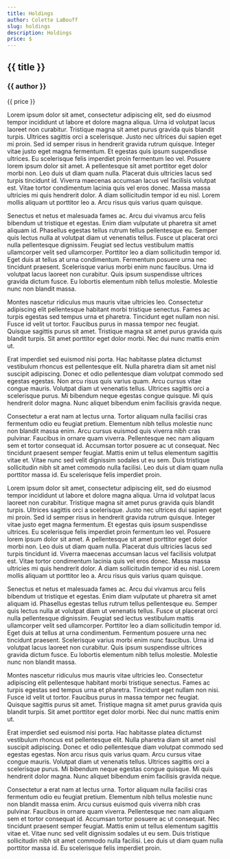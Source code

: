 ```yaml
---
title: Holdings
author: Colette LaBouff
slug: holdings
description: Holdings
price: $
---
```


<div>
<h2> {{ title }}</h2>
<h3> {{ author }} </h3>
<p>{{ price }}</p>
</div>

Lorem ipsum dolor sit amet, consectetur adipiscing elit, sed do eiusmod tempor incididunt ut labore et dolore magna aliqua. Urna id volutpat lacus laoreet non curabitur. Tristique magna sit amet purus gravida quis blandit turpis. Ultrices sagittis orci a scelerisque. Justo nec ultrices dui sapien eget mi proin. Sed id semper risus in hendrerit gravida rutrum quisque. Integer vitae justo eget magna fermentum. Et egestas quis ipsum suspendisse ultrices. Eu scelerisque felis imperdiet proin fermentum leo vel. Posuere lorem ipsum dolor sit amet. A pellentesque sit amet porttitor eget dolor morbi non. Leo duis ut diam quam nulla. Placerat duis ultricies lacus sed turpis tincidunt id. Viverra maecenas accumsan lacus vel facilisis volutpat est. Vitae tortor condimentum lacinia quis vel eros donec. Massa massa ultricies mi quis hendrerit dolor. A diam sollicitudin tempor id eu nisl. Lorem mollis aliquam ut porttitor leo a. Arcu risus quis varius quam quisque.

Senectus et netus et malesuada fames ac. Arcu dui vivamus arcu felis bibendum ut tristique et egestas. Enim diam vulputate ut pharetra sit amet aliquam id. Phasellus egestas tellus rutrum tellus pellentesque eu. Semper quis lectus nulla at volutpat diam ut venenatis tellus. Fusce ut placerat orci nulla pellentesque dignissim. Feugiat sed lectus vestibulum mattis ullamcorper velit sed ullamcorper. Porttitor leo a diam sollicitudin tempor id. Eget duis at tellus at urna condimentum. Fermentum posuere urna nec tincidunt praesent. Scelerisque varius morbi enim nunc faucibus. Urna id volutpat lacus laoreet non curabitur. Quis ipsum suspendisse ultrices gravida dictum fusce. Eu lobortis elementum nibh tellus molestie. Molestie nunc non blandit massa.

Montes nascetur ridiculus mus mauris vitae ultricies leo. Consectetur adipiscing elit pellentesque habitant morbi tristique senectus. Fames ac turpis egestas sed tempus urna et pharetra. Tincidunt eget nullam non nisi. Fusce id velit ut tortor. Faucibus purus in massa tempor nec feugiat. Quisque sagittis purus sit amet. Tristique magna sit amet purus gravida quis blandit turpis. Sit amet porttitor eget dolor morbi. Nec dui nunc mattis enim ut.

Erat imperdiet sed euismod nisi porta. Hac habitasse platea dictumst vestibulum rhoncus est pellentesque elit. Nulla pharetra diam sit amet nisl suscipit adipiscing. Donec et odio pellentesque diam volutpat commodo sed egestas egestas. Non arcu risus quis varius quam. Arcu cursus vitae congue mauris. Volutpat diam ut venenatis tellus. Ultrices sagittis orci a scelerisque purus. Mi bibendum neque egestas congue quisque. Mi quis hendrerit dolor magna. Nunc aliquet bibendum enim facilisis gravida neque.

Consectetur a erat nam at lectus urna. Tortor aliquam nulla facilisi cras fermentum odio eu feugiat pretium. Elementum nibh tellus molestie nunc non blandit massa enim. Arcu cursus euismod quis viverra nibh cras pulvinar. Faucibus in ornare quam viverra. Pellentesque nec nam aliquam sem et tortor consequat id. Accumsan tortor posuere ac ut consequat. Nec tincidunt praesent semper feugiat. Mattis enim ut tellus elementum sagittis vitae et. Vitae nunc sed velit dignissim sodales ut eu sem. Duis tristique sollicitudin nibh sit amet commodo nulla facilisi. Leo duis ut diam quam nulla porttitor massa id. Eu scelerisque felis imperdiet proin.

Lorem ipsum dolor sit amet, consectetur adipiscing elit, sed do eiusmod tempor incididunt ut labore et dolore magna aliqua. Urna id volutpat lacus laoreet non curabitur. Tristique magna sit amet purus gravida quis blandit turpis. Ultrices sagittis orci a scelerisque. Justo nec ultrices dui sapien eget mi proin. Sed id semper risus in hendrerit gravida rutrum quisque. Integer vitae justo eget magna fermentum. Et egestas quis ipsum suspendisse ultrices. Eu scelerisque felis imperdiet proin fermentum leo vel. Posuere lorem ipsum dolor sit amet. A pellentesque sit amet porttitor eget dolor morbi non. Leo duis ut diam quam nulla. Placerat duis ultricies lacus sed turpis tincidunt id. Viverra maecenas accumsan lacus vel facilisis volutpat est. Vitae tortor condimentum lacinia quis vel eros donec. Massa massa ultricies mi quis hendrerit dolor. A diam sollicitudin tempor id eu nisl. Lorem mollis aliquam ut porttitor leo a. Arcu risus quis varius quam quisque.

Senectus et netus et malesuada fames ac. Arcu dui vivamus arcu felis bibendum ut tristique et egestas. Enim diam vulputate ut pharetra sit amet aliquam id. Phasellus egestas tellus rutrum tellus pellentesque eu. Semper quis lectus nulla at volutpat diam ut venenatis tellus. Fusce ut placerat orci nulla pellentesque dignissim. Feugiat sed lectus vestibulum mattis ullamcorper velit sed ullamcorper. Porttitor leo a diam sollicitudin tempor id. Eget duis at tellus at urna condimentum. Fermentum posuere urna nec tincidunt praesent. Scelerisque varius morbi enim nunc faucibus. Urna id volutpat lacus laoreet non curabitur. Quis ipsum suspendisse ultrices gravida dictum fusce. Eu lobortis elementum nibh tellus molestie. Molestie nunc non blandit massa.

Montes nascetur ridiculus mus mauris vitae ultricies leo. Consectetur adipiscing elit pellentesque habitant morbi tristique senectus. Fames ac turpis egestas sed tempus urna et pharetra. Tincidunt eget nullam non nisi. Fusce id velit ut tortor. Faucibus purus in massa tempor nec feugiat. Quisque sagittis purus sit amet. Tristique magna sit amet purus gravida quis blandit turpis. Sit amet porttitor eget dolor morbi. Nec dui nunc mattis enim ut.

Erat imperdiet sed euismod nisi porta. Hac habitasse platea dictumst vestibulum rhoncus est pellentesque elit. Nulla pharetra diam sit amet nisl suscipit adipiscing. Donec et odio pellentesque diam volutpat commodo sed egestas egestas. Non arcu risus quis varius quam. Arcu cursus vitae congue mauris. Volutpat diam ut venenatis tellus. Ultrices sagittis orci a scelerisque purus. Mi bibendum neque egestas congue quisque. Mi quis hendrerit dolor magna. Nunc aliquet bibendum enim facilisis gravida neque.

Consectetur a erat nam at lectus urna. Tortor aliquam nulla facilisi cras fermentum odio eu feugiat pretium. Elementum nibh tellus molestie nunc non blandit massa enim. Arcu cursus euismod quis viverra nibh cras pulvinar. Faucibus in ornare quam viverra. Pellentesque nec nam aliquam sem et tortor consequat id. Accumsan tortor posuere ac ut consequat. Nec tincidunt praesent semper feugiat. Mattis enim ut tellus elementum sagittis vitae et. Vitae nunc sed velit dignissim sodales ut eu sem. Duis tristique sollicitudin nibh sit amet commodo nulla facilisi. Leo duis ut diam quam nulla porttitor massa id. Eu scelerisque felis imperdiet proin.
